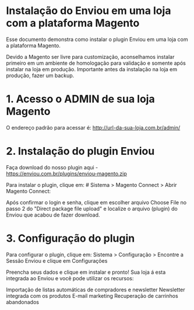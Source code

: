 # Instalação do Enviou em uma loja com a plataforma Magento

Esse documento demonstra como instalar o plugin Enviou em uma loja com a plataforma Magento.

Devido a Magento ser livre para customização, aconselhamos instalar primeiro em um ambiente de homologação para validação e somente após instalar na loja em produção. Importante antes da instalação na loja em produção, fazer um backup. 

# 1. Acesso o ADMIN de sua loja Magento

O endereço padrão para acessar é:   http://url-da-sua-loja.com.br/admin/

# 2. Instalação do plugin Enviou

Faça download do nosso plugin aqui - https://enviou.com.br/plugins/enviou-magento.zip

Para instalar o plugin, clique em:   # Sistema > Magento Connect > Abrir Magento Connect:

Após confirmar o login e senha, clique em escolher arquivo   Choose File no passo 2 do "Direct package file upload" e localize o arquivo (plugin) do Enviou que acabou de fazer download.

# 3. Configuração do plugin

Para configurar o plugin, clique em:   Sistema > Configuração > Encontre a Sessão Enviou e clique em Configurações

Preencha seus dados e clique em instalar e pronto! Sua loja á esta integrada ao Enviou e você pode utilizar os recursos:

 Importação de listas automáticas de compradores e newsletter
 Newsletter integrada com os produtos
 E-mail marketing
 Recuperação de carrinhos abandonados
